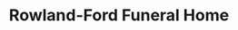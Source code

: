 ---
title: "Rowland-Ford Funeral Home"
url: /north-augusta/rowland-ford-funeral-home/
shop: funeral directors
---